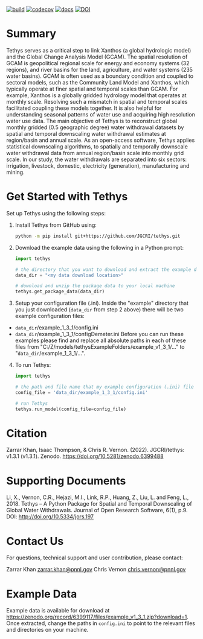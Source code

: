 [![build](https://github.com/JGCRI/tethys/actions/workflows/build.yml/badge.svg)](https://github.com/JGCRI/tethys/actions/workflows/build.yml)
[![codecov](https://codecov.io/gh/JGCRI/tethys/branch/master/graph/badge.svg?token=EzEcfk940f)](https://codecov.io/gh/JGCRI/tethys)
[![docs](https://github.com/JGCRI/tethys/actions/workflows/docs.yml/badge.svg)](https://github.com/JGCRI/tethys/actions/workflows/docs.yml)
[![DOI](https://zenodo.org/badge/104476654.svg)](https://zenodo.org/badge/latestdoi/104476654)

# Summary
Tethys serves as a critical step to link Xanthos (a global hydrologic model) and the Global Change Analysis Model (GCAM). The spatial resolution of GCAM is geopolitical regional scale for energy and economy systems (32 regions), and river basins for the land, agriculture, and water systems (235 water basins). GCAM is often used as a boundary condition and coupled to sectoral models, such as the Community Land Model and Xanthos, which typically operate at finer spatial and temporal scales than GCAM. For example, Xanthos is a globally gridded hydrology model that operates at monthly scale. Resolving such a mismatch in spatial and temporal scales facilitated coupling these models together. It is also helpful for understanding seasonal patterns of water use and acquiring high resolution water use data. The main objective of Tethys is to reconstruct global monthly gridded (0.5 geographic degree) water withdrawal datasets by spatial and temporal downscaling water withdrawal estimates at region/basin and annual scale. As an open-access software, Tethys applies statistical downscaling algorithms, to spatially and temporally downscale water withdrawal data from annual region/basin scale into monthly grid scale. In our study, the water withdrawals are separated into six sectors: irrigation, livestock, domestic, electricity (generation), manufacturing and mining.

# Get Started with Tethys
Set up Tethys using the following steps:
1.  Install Tethys from GitHub using:
    ```bash
    python -m pip install git+https://github.com/JGCRI/tethys.git
    ```
    
2.  Download the example data using the following in a Python prompt:
    ```python
    import tethys
    
    # the directory that you want to download and extract the example data to
    data_dir = "<my data download location>"
    
    # download and unzip the package data to your local machine
    tethys.get_package_data(data_dir)
    ```

3.  Setup your configuration file (.ini).  Inside the "example" directory that you just downloaded (`data_dir` from step 2 above) there will be two example configuration files:
- `data_dir`/example_1_3_1/config.ini
- `data_dir`/example_1_3_1/configDemeter.ini
Before you can run these examples please find and replace all absolute paths in each of these files from "C:/Z/models/tethysExampleFolders/example_v1_3_1/..." to "`data_dir`/example_1_3_1/...".

4.  To run Tethys:

    ```python
    import tethys
    
    # the path and file name that my example configuration (.ini) file was downloaded to
    config_file = 'data_dir/example_1_3_1/config.ini'
    
    # run Tethys 
    tethys.run_model(config_file=config_file)
    ```
# Citation
Zarrar Khan, Isaac Thompson, & Chris R. Vernon. (2022). JGCRI/tethys: v1.3.1 (v1.3.1). Zenodo. https://doi.org/10.5281/zenodo.6399488

# Supporting Documents
Li, X., Vernon, C.R., Hejazi, M.I., Link, R.P., Huang, Z., Liu, L. and Feng, L., 2018. Tethys – A Python Package for Spatial and Temporal Downscaling of Global Water Withdrawals. Journal of Open Research Software, 6(1), p.9. DOI: http://doi.org/10.5334/jors.197

# Contact Us
For questions, technical support and user contribution, please contact:

Zarrar Khan <zarrar.khan@pnnl.gov>
Chris Vernon <chris.vernon@pnnl.gov>

# Example Data
Example data is available for download at https://zenodo.org/record/6399117/files/example_v1_3_1.zip?download=1.
Once extracted, change the paths in `config.ini` to point to the relevant files and directories on your machine.
